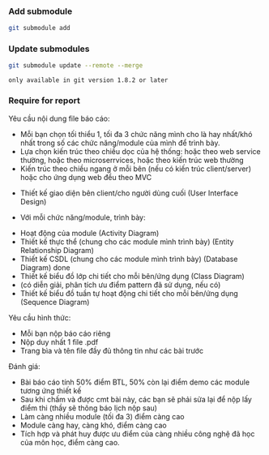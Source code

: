### Add submodule
```bash
git submodule add
```
### Update submodules
```bash
git submodule update --remote --merge
```
`only available in git version 1.8.2 or later`

### Require for report
Yêu cầu nội dung file báo cáo:
+ Mỗi bạn chọn tối thiểu 1, tối đa 3 chức năng mình cho là hay nhất/khó nhất trong số các chức năng/module của mình để trình bày.
+ Lựa chọn kiến trúc theo chiều dọc của hệ thống: hoặc theo web service thường, hoặc theo microserrvices, hoặc theo kiến trúc web thường
+ Kiến trúc theo chiều ngang ở mỗi bên (nếu có kiến trúc client/server) hoặc cho ứng dụng web đều theo MVC
- Thiết kế giao diện bên client/cho người dùng cuối (User Interface Design)
+ Với mỗi chức năng/module, trình bày:
- Hoạt động của module (Activity Diagram)
- Thiết kế thực thể (chung cho các module mình trình bày) (Entity Relationship Diagram)
- Thiết kế CSDL  (chung cho các module mình trình bày) (Database Diagram) done
- Thiết kế biểu đồ lớp chi tiết cho mỗi bên/ứng dụng (Class Diagram)
- (có diễn giải, phân tích ưu điểm pattern đã sử dụng, nếu có)
- Thiết kế biểu đồ tuần tự hoạt động chi tiết cho mỗi bên/ứng dụng (Sequence Diagram)

Yêu cầu hình thức:
- Mỗi bạn nộp báo cáo riêng
- Nộp duy nhất 1 file .pdf
- Trang bìa và tên file đầy đủ thông tin như các bài trước

Đánh giá:
- Bài báo cáo tính 50% điểm BTL, 50% còn lại điểm demo các module tương ứng thiết kế
- Sau khi chấm và được cmt bài này, các bạn sẽ phải sửa lại để nộp lấy điểm thi (thầy sẽ thông báo lịch nộp sau)
- Làm càng nhiều module (tối đa 3) điểm càng cao
- Module càng hay, càng khó, điểm càng cao
- Tích hợp và phát huy được ưu điểm của càng nhiều công nghệ đã học của môn học, điểm càng cao.